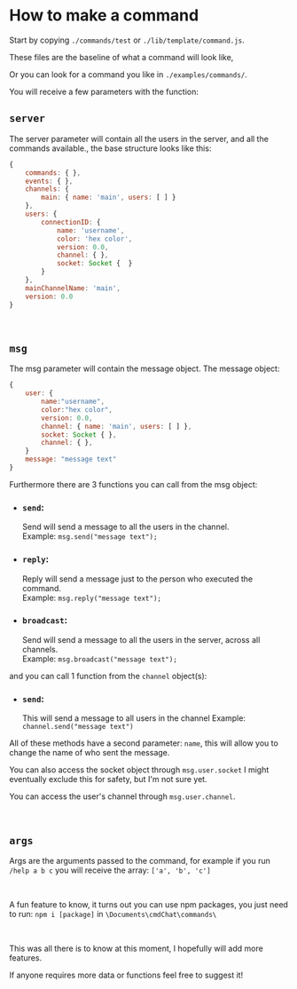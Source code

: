 # How to make a command

Start by copying `./commands/test` or `./lib/template/command.js`.

These files are the baseline of what a command will look like,

Or you can look for a command you like in `./examples/commands/`.

You will receive a few parameters with the function:

## `server`
The server parameter will contain all the users in the server, and all the commands available., the base structure looks like this:
```js
{ 
    commands: { }, 
    events: { },
    channels: {
        main: { name: 'main', users: [ ] }
    },
    users: { 
        connectionID: {
            name: 'username',
            color: 'hex color',
            version: 0.0,
            channel: { },
            socket: Socket {  }
        }
    },
    mainChannelName: 'main',
    version: 0.0
}
```
<br>

## `msg`
The msg parameter will contain the message object.
The message object:
```js
{ 
    user: {
        name:"username",
        color:"hex color",
        version: 0.0,
        channel: { name: 'main', users: [ ] },
        socket: Socket { },
        channel: { },
    }
    message: "message text" 
}
```

Furthermore there are 3 functions you can call from the msg object:

+ ### `send`:
    Send will send a message to all the users in the channel.  
    Example: `msg.send("message text");`
+ ### `reply`:
    Reply will send a message just to the person who executed the command.  
    Example: `msg.reply("message text");`

+ ### `broadcast`:
    Send will send a message to all the users in the server, across all channels.  
    Example: `msg.broadcast("message text");`

and you can call 1 function from the `channel` object(s):

+ ### `send`:
    This will send a message to all users in the channel
    Example: `channel.send("message text")`


All of these methods have a second parameter: `name`, this will allow you to change the name of who sent the message.


You can also access the socket object through `msg.user.socket` I might eventually exclude this for safety, but I'm not sure  yet.
  
You can access the user's channel through `msg.user.channel`.




<br>

## `args`
Args are the arguments passed to the command, for example if you run  
 `/help a b c` you will receive the array: `['a', 'b', 'c']`

  
<br>    
    

A fun feature to know, it turns out you can use npm packages, you just need to run: `npm i [package]` in `\Documents\cmdChat\commands\`

<br>

This was all there is to know at this moment, I hopefully will add more features.
  
If anyone requires more data or functions feel free to suggest it!
